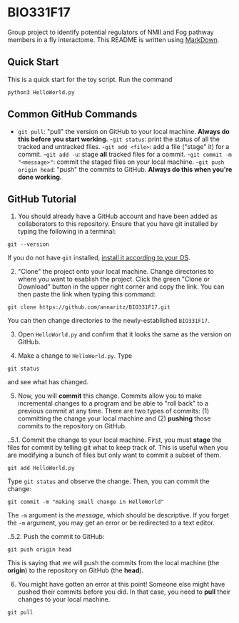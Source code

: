 # BIO331F17
Group project to identify potential regulators of NMII and Fog pathway members in a fly interactome.  This README is written using [MarkDown](https://github.com/adam-p/markdown-here/wiki/Markdown-Cheatsheet).

## Quick Start

This is a quick start for the toy script.  Run the command

```
python3 HelloWorld.py
```

## Common GitHub Commands

- `git pull`: "pull" the version on GitHub to your local machine. **Always do this before you start working.**
-`git status`: print the status of all the tracked and untracked files.
-`git add <file>`: add a file ("stage" it) for a commit.
-`git add -u`: stage **all** tracked files for a commit.
-`git commit -m "<message>"`: commit the staged files on your local machine.
-`git push origin head`: "push" the commits to GitHub. **Always do this when you're done working.**

## GitHub Tutorial

1. You should already have a GitHub account and have been added as collaborators to this repository.  Ensure that you have git installed by typing the following in a terminal:

```
git --version
```

If you do not have `git` installed, [install it according to your OS](https://git-scm.com/downloads).

2. "Clone" the project onto your local machine.  Change directories to where you want to esablish the project.  Click the green "Clone or Download" button in the upper right corner and copy the link.  You can then paste the link when typing this command:

```
git clone https://github.com/annaritz/BIO331F17.git
```

You can then change directories to the newly-established `BIO331F17`.

3.  Open `HelloWorld.py` and confirm that it looks the same as the version on GitHub.  

4. Make a change to `HelloWorld.py`.  Type

```
git status
```

and see what has changed.

5. Now, you will **commit** this change.  Commits allow you to make incremental changes to a program and be able to "roll back" to a previous commit at any time.  There are two types of commits: (1) committing the change your local machine and (2) **pushing** those commits to the repository on GitHub.  

..5.1.  Commit the change to your local machine.  First, you must **stage** the files for commit by telling git what to keep track of.  This is useful when you are modifying a bunch of files but only want to commit a subset of them.

```
git add HelloWorld.py
```

Type `git status` and observe the change.  Then, you can commit the change:

```
git commit -m "making small change in HelloWorld"
```

The `-m` argument is the *message*, which should be descriptive.  If you forget the `-m` argument, you may get an error or be redirected to a text editor.

..5.2. Push the commit to GitHub:

```
git push origin head
```

This is saying that we will push the commits from the local machine (the **origin**) to the repository on GitHub (the **head**).

6. You might have gotten an error at this point!  Someone else might have pushed their commits before you did. In that case, you need to **pull** their changes to your local machine.

```
git pull
```




